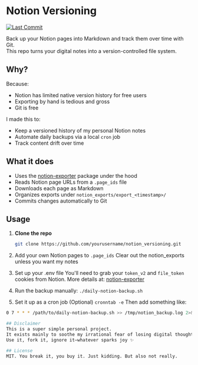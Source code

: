 # Notion Versioning
[![Last Commit](https://img.shields.io/github/last-commit/torik17/notion-versioning)](https://github.com/torik17/notion-versioning)

Back up your Notion pages into Markdown and track them over time with Git.  
This repo turns your digital notes into a version-controlled file system.

## Why?

Because:
- Notion has limited native version history for free users
- Exporting by hand is tedious and gross
- Git is free

I made this to:
- Keep a versioned history of my personal Notion notes
- Automate daily backups via a local `cron` job
- Track content drift over time

## What it does

- Uses the [notion-exporter](https://github.com/yannbolliger/notion-exporter) package under the hood
- Reads Notion page URLs from a `.page_ids` file
- Downloads each page as Markdown
- Organizes exports under `notion_exports/export_<timestamp>/`
- Commits changes automatically to Git

## Usage

1. **Clone the repo**  
   ```bash
   git clone https://github.com/yourusername/notion_versioning.git

2. Add your own Notion pages to `.page_ids`
   Clear out the notion_exports unless you want my notes

3. Set up your .env file
   You'll need to grab your `token_v2` and `file_token` cookies from Notion.
   More details at: [notion-exporter](https://github.com/yannbolliger/notion-exporter) 

4. Run the backup manually: `./daily-notion-backup.sh`

5. Set it up as a cron job (Optional)
  `cronntab -e`
  Then add something like:
  ```bash
  0 7 * * * /path/to/daily-notion-backup.sh >> /tmp/notion_backup.log 2>&1

## Disclaimer
This is a super simple personal project.
It exists mainly to soothe my irrational fear of losing digital thoughts.
Use it, fork it, ignore it—whatever sparks joy ✨

## License
MIT. You break it, you buy it. Just kidding. But also not really.